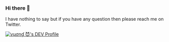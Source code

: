 ### Hi there 👋

I have nothing to say but if you have any question then please reach me on Twitter.

[![ѵµσɳɠ 😈's DEV Profile](https://d2fltix0v2e0sb.cloudfront.net/dev-badge.svg)](https://dev.to/vuong)
 
<!--
**vuongggggg/vuongggggg** is a ✨ _special_ ✨ repository because its `README.md` (this file) appears on your GitHub profile.

Here are some ideas to get you started:


- 🌱 I’m currently learning ...
- 👯 I’m looking to collaborate on ...
- 🤔 I’m looking for help with ...
- 💬 Ask me about ...
- 📫 How to reach me: ...
- 😄 Pronouns: ...
- ⚡ Fun fact: ...
-->
